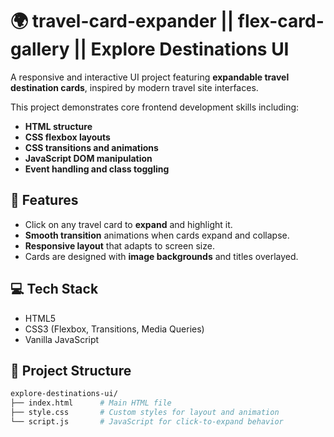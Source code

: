 # 🌍 travel-card-expander || flex-card-gallery || Explore Destinations UI

A responsive and interactive UI project featuring **expandable travel destination cards**, inspired by modern travel site interfaces.

This project demonstrates core frontend development skills including:
- **HTML structure**
- **CSS flexbox layouts**
- **CSS transitions and animations**
- **JavaScript DOM manipulation**
- **Event handling and class toggling**

## 📸 Features

- Click on any travel card to **expand** and highlight it.
- **Smooth transition** animations when cards expand and collapse.
- **Responsive layout** that adapts to screen size.
- Cards are designed with **image backgrounds** and titles overlayed.


## 💻 Tech Stack

- HTML5
- CSS3 (Flexbox, Transitions, Media Queries)
- Vanilla JavaScript

## 📁 Project Structure

```bash
explore-destinations-ui/
├── index.html      # Main HTML file
├── style.css       # Custom styles for layout and animation
└── script.js       # JavaScript for click-to-expand behavior
